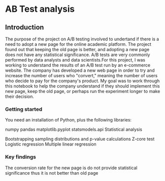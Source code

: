 # AB Test analysis


## Introduction 

The purpose of the project on A/B testing involved to undertand if there is a need to adopt a new page for the online academic platform. 
The project found out that keeping the old page is better, and adopting a new page does not have any statistical significance. 
A/B tests are very commonly performed by data analysts and data scientists.For this project, I was working to understand the results of an A/B test run by an e-commerce website. The company has developed a new web page in order to try and increase the number of users who "convert," meaning the number of users who decide to pay for the company's product. My goal was to work through this notebook to help the company understand if they should implement this new page, keep the old page, or perhaps run the experiment longer to make their decision.


### Getting started

You need an installation of Python, plus the following libraries:

numpy
pandas
matplotlib.pyplot
statsmodels.api
Statistical analysis

Bootstrapping sampling distributions and p-value calculations
Z-core test
Logistic regression
Multiple linear regression

### Key findings

The conversion rate for the new page is do not provide statistical significance thus it is not better than old page
